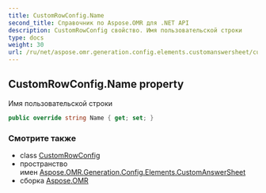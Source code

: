 ```yaml
---
title: CustomRowConfig.Name
second_title: Справочник по Aspose.OMR для .NET API
description: CustomRowConfig свойство. Имя пользовательской строки
type: docs
weight: 30
url: /ru/net/aspose.omr.generation.config.elements.customanswersheet/customrowconfig/name/
---
```

## CustomRowConfig.Name property

Имя пользовательской строки

```csharp
public override string Name { get; set; }
```

### Смотрите также

* class [CustomRowConfig](../)
* пространство имен [Aspose.OMR.Generation.Config.Elements.CustomAnswerSheet](../../customrowconfig/)
* сборка [Aspose.OMR](../../../)


